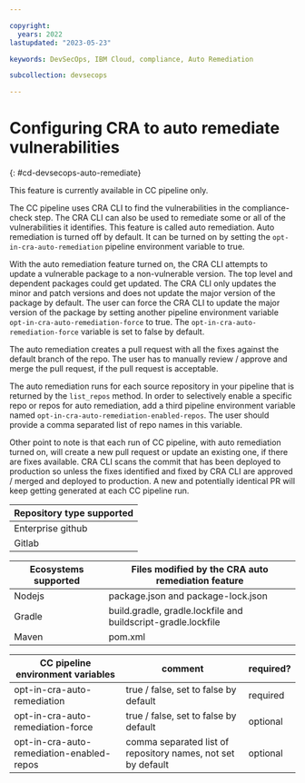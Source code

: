 ```yaml
---

copyright:
  years: 2022
lastupdated: "2023-05-23"

keywords: DevSecOps, IBM Cloud, compliance, Auto Remediation

subcollection: devsecops

---
```


# Configuring CRA to auto remediate vulnerabilities
{: #cd-devsecops-auto-remediate}

This feature is currently available in CC pipeline only.

The CC pipeline uses CRA CLI to find the vulnerabilities in the compliance-check step. The CRA CLI can also be used to remediate some or all of the vulnerabilities it identifies. This feature is called auto remediation. Auto remediation is turned off by default. It can be turned on by setting the `opt-in-cra-auto-remediation` pipeline environment variable to true.

With the auto remediation feature turned on, the CRA CLI attempts to update a vulnerable package to a non-vulnerable version. The top level and dependent packages could get updated. The CRA CLI only updates the minor and patch versions and does not update the major version of the package by default. The user can force the CRA CLI to update the major version of the package by setting another pipeline environment variable `opt-in-cra-auto-remediation-force` to true. The `opt-in-cra-auto-remediation-force` variable is set to false by default.

The auto remediation creates a pull request with all the fixes against the default branch of the repo. The user has to manually review / approve and merge the pull request, if the pull request is acceptable.

The auto remediation runs for each source repository in your pipeline that is returned by the `list_repos` method. In order to selectively enable a specific repo or repos for auto remediation, add a third pipeline environment variable named `opt-in-cra-auto-remediation-enabled-repos`. The user should provide a comma separated list of repo names in this variable.

Other point to note is that each run of CC pipeline, with auto remediation turned on, will create a new pull request or update an existing one, if there are fixes available. CRA CLI scans the commit that has been deployed to production so unless the fixes identified and fixed by CRA CLI are approved / merged and deployed to production. A new and potentially identical PR will keep getting generated at each CC pipeline run.


| Repository type supported|
|-----|
| Enterprise github|
| Gitlab |

| Ecosystems supported| Files modified by the CRA auto remediation feature|
|-----|-----|
| Nodejs | package.json and package-lock.json |
| Gradle | build.gradle, gradle.lockfile and buildscript-gradle.lockfile |
| Maven  | pom.xml |

| CC pipeline environment variables | comment | required? |
|----|----|----|
| opt-in-cra-auto-remediation | true / false, set to false by default | required |
| opt-in-cra-auto-remediation-force | true / false, set to false by default | optional |
| opt-in-cra-auto-remediation-enabled-repos | comma separated list of repository names, not set by default | optional |